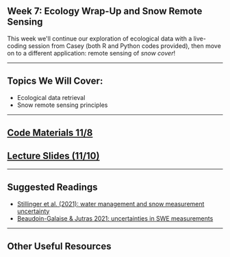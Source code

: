 ## Week 7: Ecology Wrap-Up and Snow Remote Sensing

This week we'll continue our exploration of ecological data with a live-coding session from Casey (both R and Python codes provided), then move on to a different application: remote sensing of _snow cover_!

---------------------------
## Topics We Will Cover:

* Ecological data retrieval
* Snow remote sensing principles

---------------------------
## [Code Materials 11/8](https://github.com/oharac/eds220_ecol_datasets)
## [Lecture Slides (11/10)]() 

---------------------------
## Suggested Readings
* [Stillinger et al. (2021): water management and snow measurement uncertainty](https://drive.google.com/file/d/1u9wGKU--2mPcyiNWB4yaMuohVjV2C4xC/view?usp=sharing)
* [Beaudoin-Galaise & Jutras 2021: uncertainties in SWE measurements](https://drive.google.com/file/d/1qoNz1ELpgSGTdSCaRdFi6nu4xQeF0FhL/view?usp=sharing)

----------------------------
## Other Useful Resources



